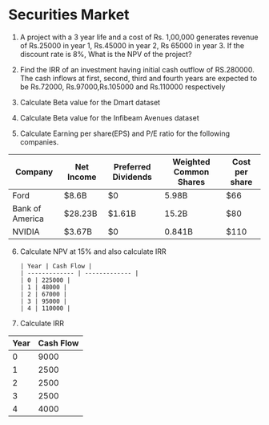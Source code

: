 # Securities Market

1. A project with a 3 year life and a cost of Rs. 1,00,000 generates revenue of
Rs.25000 in year 1, Rs.45000 in year 2, Rs 65000 in year 3. If the discount rate
is 8%, What is the NPV of the project?

2. Find the IRR of an investment having initial cash outflow of RS.280000. The cash
inflows at first, second, third and fourth years are expected to be Rs.72000,
Rs.97000,Rs.105000 and Rs.110000 respectively

3. Calculate Beta value for the Dmart dataset

4. Calculate Beta value for the Infibeam Avenues dataset

5. Calculate Earning per share(EPS) and P/E ratio for the following companies.

  | Company | Net Income | Preferred Dividends | Weighted Common Shares | Cost per share |
  | ------------- | ------------- | ------------- | ------------- | ------------- |
  | Ford | $8.6B | $0 | 5.98B | $66 |
  | Bank of America | $28.23B | $1.61B | 15.2B | $80 |
  | NVIDIA | $3.67B | $0 | 0.841B | $110 |
 
6. Calculate NPV at 15% and also calculate IRR

       | Year | Cash Flow |
       | ------------- | ------------- |
       | 0 | 225000 |  
       | 1 | 48000 |
       | 2 | 67000 |
       | 3 | 95000 | 
       | 4 | 110000 |

7.  Calculate IRR

  | Year | Cash Flow |
  | ------------- | ------------- |
  | 0 | 9000 |  
  | 1 | 2500 |
  | 2 | 2500 |
  | 3 | 2500 | 
  | 4 | 4000 |
